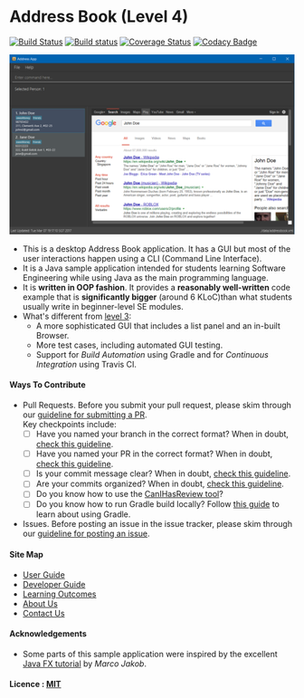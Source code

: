 # Address Book (Level 4)

[![Build Status](https://travis-ci.org/se-edu/addressbook-level4.svg?branch=master)](https://travis-ci.org/se-edu/addressbook-level4)
[![Build status](https://ci.appveyor.com/api/projects/status/3boko2x2vr5cc3w2?svg=true)](https://ci.appveyor.com/project/damithc/addressbook-level4)
[![Coverage Status](https://coveralls.io/repos/github/se-edu/addressbook-level4/badge.svg?branch=master)](https://coveralls.io/github/se-edu/addressbook-level4?branch=master)
[![Codacy Badge](https://api.codacy.com/project/badge/Grade/fc0b7775cf7f4fdeaf08776f3d8e364a)](https://www.codacy.com/app/damith/addressbook-level4?utm_source=github.com&amp;utm_medium=referral&amp;utm_content=se-edu/addressbook-level4&amp;utm_campaign=Badge_Grade)

<img src="docs/images/Ui.png" width="790"><br>

* This is a desktop Address Book application. It has a GUI but most of the user interactions happen using
  a CLI (Command Line Interface).
* It is a Java sample application intended for students learning Software Engineering while using Java as
  the main programming language.
* It is **written in OOP fashion**. It provides a **reasonably well-written** code example that is
  **significantly bigger** (around 6 KLoC)than what students usually write in beginner-level SE modules.
* What's different from [level 3](https://github.com/se-edu/addressbook-level3):
    * A more sophisticated GUI that includes a list panel and an in-built Browser.
    * More test cases, including automated GUI testing.
    * Support for *Build Automation* using Gradle and for *Continuous Integration* using Travis CI.


#### Ways To Contribute

* Pull Requests. Before you submit your pull request, please skim through our [guideline for submitting a PR](https://github.com/oss-generic/process/blob/master/docs/QuestionsIssuesPrs.md#submitting-a-pr).<br>
  Key checkpoints include:
  - [ ] Have you named your branch in the correct format? When in doubt, [check this guideline](https://github.com/oss-generic/process/blob/master/docs/FormatsAndConventions.md#branch).
  - [ ] Have you named your PR in the correct format? When in doubt, [check this guideline](https://github.com/oss-generic/process/blob/master/docs/FormatsAndConventions.md#pr).
  - [ ] Is your commit message clear? When in doubt, [check this guideline](https://github.com/oss-generic/process/blob/master/docs/FormatsAndConventions.md#commit-message).
  - [ ] Are your commits organized? When in doubt, [check this guideline](https://github.com/oss-generic/process/blob/master/docs/FormatsAndConventions.md#commit-organization).
  - [ ] Do you know how to use the [CanIHasReview tool](https://github.com/pyokagan/canihasreview/)?
  - [ ] Do you know how to run Gradle build locally? Follow [this guide](https://github.com/se-edu/addressbook-level4/blob/master/docs/UsingGradle.md#using-gradle) to learn about using Gradle.

* Issues. Before posting an issue in the issue tracker, please skim through our [guideline for posting an issue](https://github.com/oss-generic/process/blob/master/docs/QuestionsIssuesPrs.md#posting-an-issue).


#### Site Map
* [User Guide](docs/UserGuide.md)
* [Developer Guide](docs/DeveloperGuide.md)
* [Learning Outcomes](docs/LearningOutcomes.md)
* [About Us](docs/AboutUs.md)
* [Contact Us](docs/ContactUs.md)


#### Acknowledgements

* Some parts of this sample application were inspired by the excellent
  [Java FX tutorial](http://code.makery.ch/library/javafx-8-tutorial/) by *Marco Jakob*.


#### Licence : [MIT](LICENSE)
